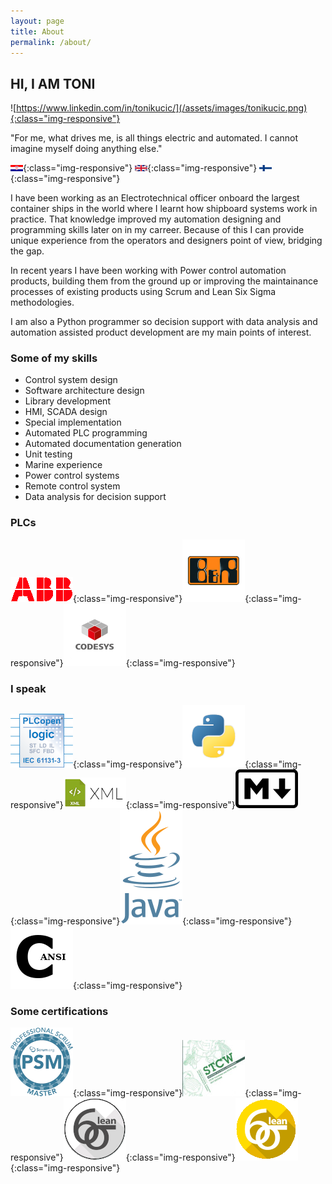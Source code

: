 ```yaml
---
layout: page
title: About
permalink: /about/
---
```


## HI, I AM TONI

![https://www.linkedin.com/in/tonikucic/](/assets/images/tonikucic.png){:class="img-responsive"}

"For me, what drives me, is all things electric and automated. I cannot imagine myself doing anything else."

![Croatian](/assets/images/croFlag.png){:class="img-responsive"} ![English](/assets/images/ukFlag.jpg){:class="img-responsive"} ![Finnish](/assets/images/finFlag.png){:class="img-responsive"}

I have been working as an Electrotechnical officer onboard the largest container ships in the world where I learnt how
shipboard systems work in practice. That knowledge improved my automation designing and programming skills later on in my carreer.
Because of this I can provide unique experience from the operators and designers point of view, bridging the gap.

In recent years I have been working with Power control automation products, building them from the ground up or improving the maintainance processes of existing products using Scrum and Lean Six Sigma methodologies.

I am also a Python programmer so decision support with data analysis and automation assisted product development are my main points of interest.

### Some of my skills

- Control system design
- Software architecture design
- Library development
- HMI, SCADA design
- Special implementation
- Automated PLC programming
- Automated documentation generation
- Unit testing
- Marine experience
- Power control systems
- Remote control system
- Data analysis for decision support

### PLCs

![ABB PLCs and 800xA](/assets/images/AbbLogo.png){:class="img-responsive"}![B&R PLCs and Automation Studio](/assets/images/BRLogo.png){:class="img-responsive"}![CODESYS](/assets/images/CodesysLogo.png){:class="img-responsive"}

### I speak

![IEC](/assets/images/IEC61131Logo.png){:class="img-responsive"}![Python](/assets/images/pythonLogo.png){:class="img-responsive"}![Xml](/assets/images/xmlLogo.png){:class="img-responsive"}![Markdown](/assets/images/markdownLogo.png){:class="img-responsive"}![Java](/assets/images/javaLogo.png){:class="img-responsive"}![C](/assets/images/ansi_c.png){:class="img-responsive"}

### Some certifications

![Professional Scrum master](/assets/images/psm.png){:class="img-responsive"}![STCW](/assets/images/stcw.jpg){:class="img-responsive"}![Lean Six Sigma](/assets/images/ls6White.png){:class="img-responsive"}![Lean Six Sigma](/assets/images/ls6Yellow.png){:class="img-responsive"}
